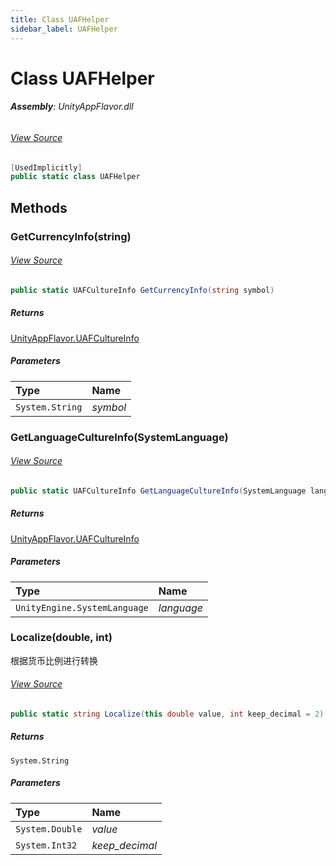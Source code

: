 ```yaml
---
title: Class UAFHelper
sidebar_label: UAFHelper
---
```

# Class UAFHelper


###### **Assembly**: UnityAppFlavor.dll
###### [View Source](git@github.com:LiuOcean/UnityAppFlavor.git/blob/main/UnityAppFlavor/Assets/Runtime/UAFHelper.cs#L16)
```csharp title="Declaration"
[UsedImplicitly]
public static class UAFHelper
```
## Methods
### GetCurrencyInfo(string)

###### [View Source](git@github.com:LiuOcean/UnityAppFlavor.git/blob/main/UnityAppFlavor/Assets/Runtime/UAFHelper.cs#L57)
```csharp title="Declaration"
public static UAFCultureInfo GetCurrencyInfo(string symbol)
```

##### Returns

[UnityAppFlavor.UAFCultureInfo](../UnityAppFlavor/UAFCultureInfo.md)

##### Parameters

| Type | Name |
|:--- |:--- |
| `System.String` | *symbol* |

### GetLanguageCultureInfo(SystemLanguage)

###### [View Source](git@github.com:LiuOcean/UnityAppFlavor.git/blob/main/UnityAppFlavor/Assets/Runtime/UAFHelper.cs#L63)
```csharp title="Declaration"
public static UAFCultureInfo GetLanguageCultureInfo(SystemLanguage language)
```

##### Returns

[UnityAppFlavor.UAFCultureInfo](../UnityAppFlavor/UAFCultureInfo.md)

##### Parameters

| Type | Name |
|:--- |:--- |
| `UnityEngine.SystemLanguage` | *language* |

### Localize(double, int)
根据货币比例进行转换
###### [View Source](git@github.com:LiuOcean/UnityAppFlavor.git/blob/main/UnityAppFlavor/Assets/Runtime/UAFHelper.cs#L75)
```csharp title="Declaration"
public static string Localize(this double value, int keep_decimal = 2)
```

##### Returns

`System.String`

##### Parameters

| Type | Name |
|:--- |:--- |
| `System.Double` | *value* |
| `System.Int32` | *keep_decimal* |

